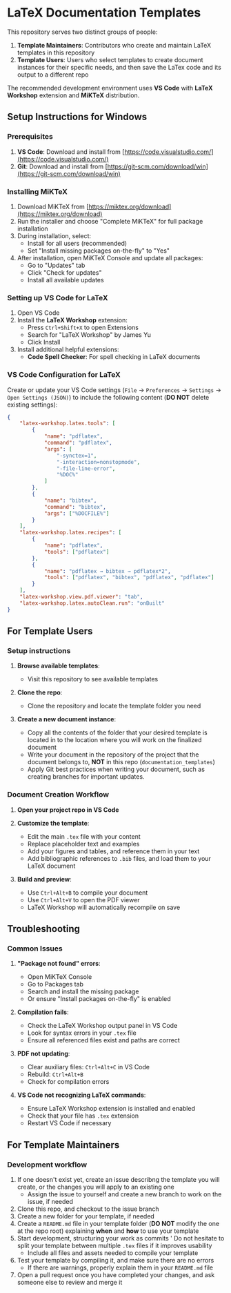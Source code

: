 # LaTeX Documentation Templates

This repository serves two distinct groups of people:

1. **Template Maintainers**: Contributors who create and maintain LaTeX templates in this repository
2. **Template Users**: Users who select templates to create document instances for their specific needs, and then save the LaTex code and its output to a different repo

The recommended development environment uses **VS Code** with **LaTeX Workshop** extension and **MiKTeX** distribution.

## Setup Instructions for Windows

### Prerequisites

1. **VS Code**: Download and install from [https://code.visualstudio.com/](https://code.visualstudio.com/)
2. **Git**: Download and install from [https://git-scm.com/download/win](https://git-scm.com/download/win)

### Installing MiKTeX

1. Download MiKTeX from [https://miktex.org/download](https://miktex.org/download)
2. Run the installer and choose "Complete MiKTeX" for full package installation
3. During installation, select:
   - Install for all users (recommended)
   - Set "Install missing packages on-the-fly" to "Yes"
4. After installation, open MiKTeX Console and update all packages:
   - Go to "Updates" tab
   - Click "Check for updates"
   - Install all available updates

### Setting up VS Code for LaTeX

1. Open VS Code
2. Install the **LaTeX Workshop** extension:
   - Press `Ctrl+Shift+X` to open Extensions
   - Search for "LaTeX Workshop" by James Yu
   - Click Install
3. Install additional helpful extensions:
   - **Code Spell Checker**: For spell checking in LaTeX documents

### VS Code Configuration for LaTeX

Create or update your VS Code settings (`File` → `Preferences` → `Settings` → `Open Settings (JSON)`) to include the following content (**DO NOT** delete existing settings):

```json
{
    "latex-workshop.latex.tools": [
        {
            "name": "pdflatex",
            "command": "pdflatex",
            "args": [
                "-synctex=1",
                "-interaction=nonstopmode",
                "-file-line-error",
                "%DOC%"
            ]
        },
        {
            "name": "bibtex",
            "command": "bibtex",
            "args": ["%DOCFILE%"]
        }
    ],
    "latex-workshop.latex.recipes": [
        {
            "name": "pdflatex",
            "tools": ["pdflatex"]
        },
        {
            "name": "pdflatex → bibtex → pdflatex*2",
            "tools": ["pdflatex", "bibtex", "pdflatex", "pdflatex"]
        }
    ],
    "latex-workshop.view.pdf.viewer": "tab",
    "latex-workshop.latex.autoClean.run": "onBuilt"
}
```

## For Template Users

### Setup instructions

1. **Browse available templates**:
   - Visit this repository to see available templates

3. **Clone the repo**:
   - Clone the repository and locate the template folder you need

4. **Create a new document instance**:
   - Copy all the contents of the folder that your desired template is located in to the location where you will work on the finalized document
   - Write your document in the repository of the project that the document belongs to, **NOT** in this repo (`documentation_templates`)
   - Apply Git best practices when writing your document, such as creating branches for important updates.

### Document Creation Workflow

1. **Open your project repo in VS Code**

3. **Customize the template**:
   - Edit the main `.tex` file with your content
   - Replace placeholder text and examples
   - Add your figures and tables, and reference them in your text
   - Add bibliographic references to `.bib` files, and load them to your LaTeX document

4. **Build and preview**:
   - Use `Ctrl+Alt+B` to compile your document
   - Use `Ctrl+Alt+V` to open the PDF viewer
   - LaTeX Workshop will automatically recompile on save

## Troubleshooting

### Common Issues

1. **"Package not found" errors**:
   - Open MiKTeX Console
   - Go to Packages tab
   - Search and install the missing package
   - Or ensure "Install packages on-the-fly" is enabled

2. **Compilation fails**:
   - Check the LaTeX Workshop output panel in VS Code
   - Look for syntax errors in your `.tex` file
   - Ensure all referenced files exist and paths are correct

3. **PDF not updating**:
   - Clear auxiliary files: `Ctrl+Alt+C` in VS Code
   - Rebuild: `Ctrl+Alt+B`
   - Check for compilation errors

4. **VS Code not recognizing LaTeX commands**:
   - Ensure LaTeX Workshop extension is installed and enabled
   - Check that your file has `.tex` extension
   - Restart VS Code if necessary

## For Template Maintainers

### Development workflow

1. If one doesn't exist yet, create an issue describng the template you will create, or the changes you will apply to an existing one
   - Assign the issue to yourself and create a new branch to work on the issue, if needed
2. Clone this repo, and checkout to the issue branch
3. Create a new folder for your template, if needed
4. Create a `README.md` file in your template folder (**DO NOT** modify the one at the repo root) explaining **when** and **how** to use your template
5. Start development, structuring your work as commits
   ' Do not hesitate to split your template between multiple `.tex` files if it improves usability
   - Include all files and assets needed to compile your template
7. Test your template by compiling it, and make sure there are no errors
   - If there are warnings, properly explain them in your `README.md` file
8. Open a pull request once you have completed your changes, and ask someone else to review and merge it
